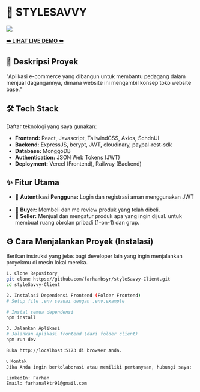 # 🚀 STYLESAVVY

[![](https://img.shields.io/badge/STATUS-SELESAI-brightgreen)]()

**[➡️ LIHAT LIVE DEMO ⬅️](https://drive.google.com/file/d/1e_MUOGqJxU9oJNmic4KfO02wZ1DNKETx/view?usp=sharing)**

## 📝 Deskripsi Proyek

"Aplikasi e-commerce yang dibangun untuk membantu pedagang dalam menjual dagangannya, dimana website ini mengambil konsep toko website base."

## 🛠️ Tech Stack

Daftar teknologi yang saya gunakan:

- **Frontend:** React, Javascript, TailwindCSS, Axios, SchdnUI
- **Backend:** ExpressJS, bcrypt, JWT, cloudinary, paypal-rest-sdk
- **Database:** MonggoDB
- **Authentication:** JSON Web Tokens (JWT)
- **Deployment:** Vercel (Frontend), Railway (Backend)

## ✨ Fitur Utama

- 🔐 **Autentikasi Pengguna:** Login dan registrasi aman menggunakan JWT .
- 💬 **Buyer:** Membeli dan me review produk yang telah dibeli.
- 👥 **Seller:** Menjual dan mengatur produk apa yang ingin dijual. untuk membuat ruang obrolan pribadi (1-on-1) dan grup.

## ⚙️ Cara Menjalankan Proyek (Instalasi)

Berikan instruksi yang jelas bagi developer lain yang ingin menjalankan proyekmu di mesin lokal mereka.

```bash
1. Clone Repository
git clone https://github.com/farhanbsyr/styleSavvy-Client.git
cd styleSavvy-Client

2. Instalasi Dependensi Frontend (Folder Frontend)
# Setup file .env sesuai dengan .env.example

# Instal semua dependensi
npm install

3. Jalankan Aplikasi
# Jalankan aplikasi frontend (dari folder client)
npm run dev

Buka http://localhost:5173 di browser Anda.

📞 Kontak
Jika Anda ingin berkolaborasi atau memiliki pertanyaan, hubungi saya:

LinkedIn: Farhan
Email: farhanalktr91@gmail.com

```
